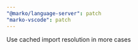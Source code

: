 ```yaml
---
"@marko/language-server": patch
"marko-vscode": patch
---
```


Use cached import resolution in more cases
